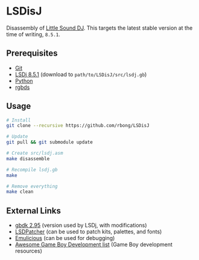 # LSDisJ

Disassembly of [Little Sound DJ](https://www.littlesounddj.com/lsd/index.php).
This targets the latest stable version at the time of writing, `8.5.1`.

## Prerequisites

  - [Git](https://git-scm.com/downloads)
  - [LSDj 8.5.1](https://www.littlesounddj.com/lsd/latest/rom_images/) (download to `path/to/LSDisJ/src/lsdj.gb`)
  - [Python](https://www.python.org/)
  - [rgbds](https://github.com/gbdev/rgbds)

## Usage

```bash
# Install
git clone --recursive https://github.com/rbong/LSDisJ

# Update
git pull && git submodule update

# Create src/lsdj.asm
make disassemble

# Recompile lsdj.gb
make

# Remove everything
make clean
```

## External Links

  - [gbdk 2.95](https://sourceforge.net/projects/gbdk/files/gbdk-win32/2.95/) (version used by LSDj, with modifications)
  - [LSDPatcher](https://github.com/jkotlinski/lsdpatch) (can be used to patch kits, palettes, and fonts)
  - [Emulicious](https://emulicious.net/) (can be used for debugging)
  - [Awesome Game Boy Development list](https://github.com/gbdev/awesome-gbdev) (Game Boy development resources)
